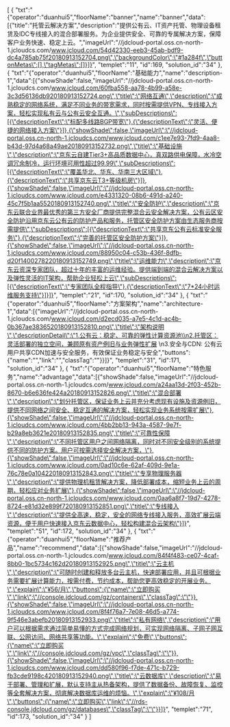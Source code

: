[
	{
		"txt":"{\"operator\":\"duanhui5\",\"floorName\":\"banner\",\"name\":\"banner\",\"data\":[{\"title\":\"托管云解决方案\",\"description\":\"提供公有云、IT资产托管、物理设备租赁及IDC专线接入的混合部署服务。为企业提供安全、可靠的专属解决方案，保障客户业务快速、稳定上云。\",\"imageUrl\":\"//jdcloud-portal.oss.cn-north-1.jcloudcs.com/www.jcloud.com/54d42330-eeb3-45ab-bdf9-dc4a785ab75f20180913152704.png\",\"backgroundColor\":\"#1a284f\",\"buttonMetas\":[],\"tagMetas\":[]}]}",
		"templet":"11",
		"id":169,
		"solution_id":"34"
	},
	{
		"txt":"{\"operator\":\"duanhui5\",\"floorName\":\"基础能力\",\"name\":\"description-1\",\"data\":[{\"showShade\":false,\"imageUrl\":\"//jdcloud-portal.oss.cn-north-1.jcloudcs.com/www.jcloud.com/60fba558-aa78-4b99-a58e-3c3d56136db920180913152724.png\",\"title\":\"网络互通\",\"description\":\"成熟稳定的网络系统，满足不同业务的带宽需求，同时按需提供VPN、专线接入方案，轻松实现私有云与公有云安全互通。\",\"subDescriptions\":[{\"descriptionText\":\"标配多线路BGP带宽\"},{\"descriptionText\":\"灵活、便捷的网络接入方案\"}]},{\"showShade\":false,\"imageUrl\":\"//jdcloud-portal.oss.cn-north-1.jcloudcs.com/www.jcloud.com/c1ee7e93-7fd9-4aa8-b43d-97d4a68a49ae20180913152732.png\",\"title\":\"基础设施\",\"description\":\"京东云自建Tier3+高品质数据中心，真双路供电保障，水冷空调冗余制冷，运行环境可用性超过99.99\",\"subDescriptions\":[{\"descriptionText\":\"覆盖华北、华东、华南三大区域\"},{\"descriptionText\":\"共享京东云T3+等级机房\"}]},{\"showShade\":false,\"imageUrl\":\"//jdcloud-portal.oss.cn-north-1.jcloudcs.com/www.jcloud.com/e4331320-08b6-491d-a240-45c7f5b1aa5520180913152740.png\",\"title\":\"安全防护\",\"description\":\"京东云联合业界最优秀的第三方安全厂商提供完整混合云安全解决方案，公有云区安全防护沿用京东云公有云的防护产品和服务，托管区安全防护方案由生态服务商按需提供\",\"subDescriptions\":[{\"descriptionText\":\"共享京东公有云标准安全服务\"},{\"descriptionText\":\"完善的托管区安全防护方案\"}]},{\"showShade\":false,\"imageUrl\":\"//jdcloud-portal.oss.cn-north-1.jcloudcs.com/www.jcloud.com/88950c04-c53b-436f-8dfb-d20f1400278220180913152749.png\",\"title\":\"运维能力\",\"description\":\"京东云资深专家团队，超过十年的丰富的运维经验。提供端到端的混合云解决方案以及弹性灵活的IT架构，帮助企业轻松上云\",\"subDescriptions\":[{\"descriptionText\":\"专家团队全程指导\"},{\"descriptionText\":\"7*24小时运维服务支持\"}]}]}",
		"templet":"21",
		"id":170,
		"solution_id":"34"
	},
	{
		"txt":"{\"operator\":\"duanhui5\",\"floorName\":\"方案架构\",\"name\":\"architecture-1\",\"data\":[{\"imageUrl\":\"//jdcloud-portal.oss.cn-north-1.jcloudcs.com/www.jcloud.com/d2ecd035-a7e5-4c1d-ac4b-0b367ae3836520180913152810.png\",\"title\":\"架构说明\",\"descriptionDetail\":\"1.公有云：稳定、可靠的弹性计算资源池\\n2.托管区：灵活部署的独立空间，兼顾原有资产例旧与业务弹性扩展 \\n3.安全与CDN: 公有云用户共享CDN加速与安全服务，有效保证业务稳定与安全\",\"buttons\":{\"name\":\"\",\"link\":\"\",\"classTag\":\"\"}}]}",
		"templet":"31",
		"id":171,
		"solution_id":"34"
	},
	{
		"txt":"{\"operator\":\"duanhui5\",\"floorName\":\"特色服务\",\"name\":\"advantage\",\"data\":[{\"showShade\":false,\"imageUrl\":\"//jdcloud-portal.oss.cn-north-1.jcloudcs.com/www.jcloud.com/a24aa13d-2f03-452b-8670-b6e636fe424a20180913152826.png\",\"title\":\"混合部署\",\"description\":\"划分托管区，保证业务上云并充分考虑现有设施及资源例旧，提供不同网络之间安全、稳定互通的解决方案，轻松实现业务系统按需扩展\"},{\"showShade\":false,\"imageUrl\":\"//jdcloud-portal.oss.cn-north-1.jcloudcs.com/www.jcloud.com/4bb2bb13-943a-4587-9e7f-b29a8eb3621e20180913152835.png\",\"title\":\"可靠性保障\",\"description\":\"不同托管区用户之间网络隔离，同时对不同安全级别的系统提供不同的防护方案。用户可按需选择安全解决方案，\"},{\"showShade\":false,\"imageUrl\":\"//jdcloud-portal.oss.cn-north-1.jcloudcs.com/www.jcloud.com/0ad10c6e-62af-409d-9e1a-76c78e0a104220180913152843.png\",\"title\":\"专享物理服务器\",\"description\":\"提供物理机租赁解决方案，降低部署成本，缩短业务上云的周期，轻松应对业务扩展\"},{\"showShade\":false,\"imageUrl\":\"//jdcloud-portal.oss.cn-north-1.jcloudcs.com/www.jcloud.com/0aa6a8f7-19d7-4278-8724-e81d32e899f720180913152851.png\",\"title\":\"专线接入\",\"description\":\"提供全高速，稳定，安全的网络专线接入服务，高效扩展云端资源，便于用户快速接入京东云数据中心，轻松构建混合云架构\"}]}",
		"templet":"51",
		"id":172,
		"solution_id":"34"
	},
	{
		"txt":"{\"operator\":\"duanhui5\",\"floorName\":\"推荐产品\",\"name\":\"recommend\",\"data\":[{\"showShade\":false,\"imageUrl\":\"//jdcloud-portal.oss.cn-north-1.jcloudcs.com/www.jcloud.com/84f4f483-ce07-4caf-8bb0-1bc5734c162d20180913152925.png\",\"title\":\"云主机\",\"description\":\"可随时创建和释放多台云主机，快速部署应用，并且可根据业务需要扩展计算能力，按需付费，节约成本，帮助您更高效稳定的开展业务。\",\"explain\":\"¥56/月\",\"buttons\":{\"name\":\"立即购买\",\"link\":\"//console.jdcloud.com/gz/containers\",\"classTag\":\"\"}},{\"showShade\":false,\"imageUrl\":\"//jdcloud-portal.oss.cn-north-1.jcloudcs.com/www.jcloud.com/8f4f76a7-7e08-46d5-a774-9f546e3abefb20180913152933.png\",\"title\":\"私有网络\",\"description\":\"用户可以根据需求通过简单易懂的方式完成网络规划，可实现网络隔离、子网子网互联、公网访问、网络共享等功能。\",\"explain\":\"免费\",\"buttons\":{\"name\":\"立即购买\",\"link\":\"//console.jdcloud.com/gz/vpc\",\"classTag\":\"\"}},{\"showShade\":false,\"imageUrl\":\"//jdcloud-portal.oss.cn-north-1.jcloudcs.com/www.jcloud.com/dd580f96-f7de-471c-b729-fb3cde9198c420180913152940.png\",\"title\":\"云数据库\",\"description\":\"易于部署、管理和扩展，默认支持主从热备架构，提供了数据备份、故障恢复、监控等全套解决方案，彻底解决数据库运维的烦恼。\",\"explain\":\"¥108/月\",\"buttons\":{\"name\":\"立即购买\",\"link\":\"//rds-console.jdcloud.com/gz/databases\",\"classTag\":\"\"}}]}",
		"templet":"71",
		"id":173,
		"solution_id":"34"
	}
]